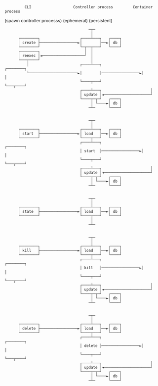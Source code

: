                                                                                   
             CLI                   Controller process         Container process   
  (spawn controller processs)         (ephemeral)               (persistent)      
                                                                                  
                                          ─┬─                                     
                                           │                                      
          ┌────────┐                  ┌────┴───┐   ┌────┐                         
          │ create ├─────────────────►│        ├──►│ db │                         
          └────────┘                  └─┬──┬───┘   └────┘                         
          ┌────────┐                    │  │                                      
          │ reexec │◄───────────────────┘  │                                      
          └───┬────┘                       │                                      
              │                       ┌────┴───┐                  ┌────────┐      
              └──────────────────────►│        ├─────────────────►│        │      
                                      └────┬───┘                  └───┬────┘      
                                      ┌────┴───┐                      │           
                                      │ update │◄─────────────────────┘           
                                      └────┬─┬─┘   ┌────┐                         
                                           │ └────►│ db │                         
                                          ─┴─      └────┘                         
                                                                                  
                                                                                  
                                          ─┬─                                     
                                           │                                      
          ┌────────┐                  ┌────┴───┐   ┌────┐                         
          │ start  ├─────────────────►│ load   ├──►│ db │                         
          └────────┘                  └────┬───┘   └────┘                         
                                      ┌────┴───┐                  ┌────────┐      
                                      │ start  ├─────────────────►│        │      
                                      └────┬───┘                  └───┬────┘      
                                      ┌────┴───┐                      │           
                                      │ update │◄─────────────────────┘           
                                      └────┬─┬─┘   ┌────┐                         
                                           │ └────►│ db │                         
                                          ─┴─      └────┘                         
                                                                                  
                                                                                  
                                          ─┬─                                     
                                           │                                      
          ┌────────┐                  ┌────┴───┐   ┌────┐                         
          │ state  ├─────────────────►│ load   ├──►│ db │                         
          └────────┘                  └────┬───┘   └────┘                         
                                           │                                      
                                          ─┴─                                     
                                                                                  
                                                                                  
                                          ─┬─                                     
                                           │                                      
          ┌────────┐                  ┌────┴───┐   ┌────┐                         
          │ kill   ├─────────────────►│ load   ├──►│ db │                         
          └────────┘                  └────┬───┘   └────┘                         
                                      ┌────┴───┐                  ┌────────┐      
                                      │ kill   ├─────────────────►│        │      
                                      └────┬───┘                  └───┬────┘      
                                      ┌────┴───┐                      │           
                                      │ update │◄─────────────────────┘           
                                      └────┬─┬─┘   ┌────┐                         
                                           │ └────►│ db │                         
                                          ─┴─      └────┘                         
                                                                                  
                                                                                  
                                          ─┬─                                     
                                           │                                      
          ┌────────┐                  ┌────┴───┐   ┌────┐                         
          │ delete ├─────────────────►│ load   ├──►│ db │                         
          └────────┘                  └────┬───┘   └────┘                         
                                      ┌────┴───┐                  ┌────────┐      
                                      │ delete ├─────────────────►│        │      
                                      └────┬───┘                  └───┬────┘      
                                      ┌────┴───┐                      │           
                                      │ update │◄─────────────────────┘           
                                      └────┬─┬─┘   ┌────┐                         
                                           │ └────►│ db │                         
                                          ─┴─      └────┘                         
                                                                                  
